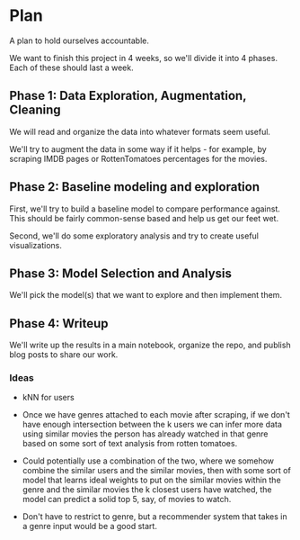 # Plan 

A plan to hold ourselves accountable. 

We want to finish this project in 4 weeks, so we'll divide it into 4 phases. Each of these should last a week. 

## Phase 1: Data Exploration, Augmentation, Cleaning 

We will read and organize the data into whatever formats seem useful. 

We'll try to augment the data in some way if it helps - for example, by scraping IMDB pages or RottenTomatoes percentages for the movies. 

## Phase 2: Baseline modeling and exploration 

First, we'll try to build a baseline model to compare performance against. This should be fairly common-sense based and help us get our feet wet. 

Second, we'll do some exploratory analysis and try to create useful visualizations. 

## Phase 3: Model Selection and Analysis 

We'll pick the model(s) that we want to explore and then implement them. 

## Phase 4: Writeup

We'll write up the results in a main notebook, organize the repo, and publish blog posts to share our work. 


### Ideas

* kNN for users

* Once we have genres attached to each movie after scraping, if we don't have enough intersection between the k users we can infer more data using similar movies the person has already watched in that genre based on some sort of text analysis from rotten tomatoes. 
* Could potentially use a combination of the two, where we somehow combine the similar users and the similar movies, then with some sort of model that learns ideal weights to put on the similar movies within the genre and the similar movies the k closest users have watched, the model can predict a solid top 5, say, of movies to watch.
* Don't have to restrict to genre, but a recommender system that takes in a genre input would be a good start.
